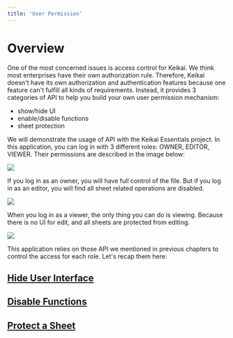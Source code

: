 ```yaml
---
title: 'User Permission'
---
```


# Overview

One of the most concerned issues is access control for Keikai. We think
most enterprises have their own authorization rule. Therefore, Keikai
doesn't have its own authorization and authentication features because
one feature can't fulfill all kinds of requirements. Instead, it
provides 3 categories of API to help you build your own user permission
mechanism:

  - show/hide UI
  - enable/disable functions
  - sheet protection

We will demonstrate the usage of API with the Keikai Essentials project.
In this application, you can log in with 3 different roles: OWNER,
EDITOR, VIEWER. Their permissions are described in the image below:

![]({{site.devref_image_folder}}/Zss-essentials-login.png)

If you log in as an owner, you will have full control of the file. But
if you log in as an editor, you will find all sheet related operations
are disabled.

![]({{site.devref_image_folder}}/Zss-essentials-editor.png)

When you log in as a viewer, the only thing you can do is viewing.
Because there is no UI for edit, and all sheets are protected from
editing.

![]({{site.devref_image_folder}}/Zss-essentials-viewer.png)

This application relies on those API we mentioned in previous chapters
to control the access for each role. Let's recap them here:

## [Hide User Interface](Control_Components)
## [Disable Functions](/dev-ref/adv/Disable_Functions)
## [Protect a Sheet](/dev-ref/book_model/Protection)
